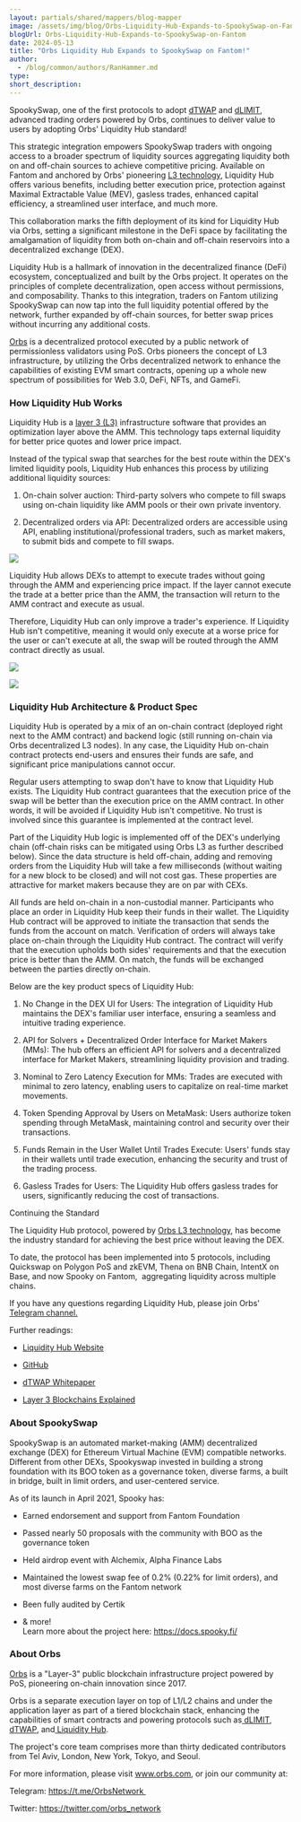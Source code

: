```yaml
---
layout: partials/shared/mappers/blog-mapper
image: /assets/img/blog/Orbs-Liquidity-Hub-Expands-to-SpookySwap-on-Fantom/bg.png
blogUrl: Orbs-Liquidity-Hub-Expands-to-SpookySwap-on-Fantom
date: 2024-05-13
title: "Orbs Liquidity Hub Expands to SpookySwap on Fantom!"
author:
  - /blog/common/authors/RanHammer.md
type:
short_description: 
---
```


SpookySwap, one of the first protocols to adopt [dTWAP](https://www.orbs.com/dtwap/) and [dLIMIT](https://www.orbs.com/dlimit/), advanced trading orders powered by Orbs, continues to deliver value to users by adopting Orbs' Liquidity Hub standard!

This strategic integration empowers SpookySwap traders with ongoing access to a broader spectrum of liquidity sources aggregating liquidity both on and off-chain sources to achieve competitive pricing. Available on Fantom and anchored by Orbs' pioneering [L3 technology](https://www.orbs.com/overview/), Liquidity Hub offers various benefits, including better execution price, protection against Maximal Extractable Value (MEV), gasless trades, enhanced capital efficiency, a streamlined user interface, and much more.

This collaboration marks the fifth deployment of its kind for Liquidity Hub via Orbs, setting a significant milestone in the DeFi space by facilitating the amalgamation of liquidity from both on-chain and off-chain reservoirs into a decentralized exchange (DEX).

Liquidity Hub is a hallmark of innovation in the decentralized finance (DeFi) ecosystem, conceptualized and built by the Orbs project. It operates on the principles of complete decentralization, open access without permissions, and composability. Thanks to this integration, traders on Fantom utilizing SpookySwap can now tap into the full liquidity potential offered by the network, further expanded by off-chain sources, for better swap prices without incurring any additional costs.

[Orbs](https://www.orbs.com/) is a decentralized protocol executed by a public network of permissionless validators using PoS. Orbs pioneers the concept of L3 infrastructure, by utilizing the Orbs decentralized network to enhance the capabilities of existing EVM smart contracts, opening up a whole new spectrum of possibilities for Web 3.0, DeFi, NFTs, and GameFi.

### How Liquidity Hub Works

Liquidity Hub is a [layer 3 (L3)](https://www.coingecko.com/learn/what-are-layer-3s-crypto) infrastructure software that provides an optimization layer above the AMM. This technology taps external liquidity for better price quotes and lower price impact.

Instead of the typical swap that searches for the best route within the DEX's limited liquidity pools, Liquidity Hub enhances this process by utilizing additional liquidity sources:

1.  On-chain solver auction: Third-party solvers who compete to fill swaps using on-chain liquidity like AMM pools or their own private inventory.

2.  Decentralized orders via API: Decentralized orders are accessible using API, enabling institutional/professional traders, such as market makers, to submit bids and compete to fill swaps.

![](/assets/img/blog/Orbs-Liquidity-Hub-Expands-to-SpookySwap-on-Fantom/img1.png)

Liquidity Hub allows DEXs to attempt to execute trades without going through the AMM and experiencing price impact. If the layer cannot execute the trade at a better price than the AMM, the transaction will return to the AMM contract and execute as usual.

Therefore, Liquidity Hub can only improve a trader's experience. If Liquidity Hub isn't competitive, meaning it would only execute at a worse price for the user or can't execute at all, the swap will be routed through the AMM contract directly as usual.

![](/assets/img/blog/Orbs-Liquidity-Hub-Expands-to-SpookySwap-on-Fantom/img2.png)


![](/assets/img/blog/Orbs-Liquidity-Hub-Expands-to-SpookySwap-on-Fantom/img3.png)


### Liquidity Hub Architecture & Product Spec

Liquidity Hub is operated by a mix of an on-chain contract (deployed right next to the AMM contract) and backend logic (still running on-chain via Orbs decentralized L3 nodes). In any case, the Liquidity Hub on-chain contract protects end-users and ensures their funds are safe, and significant price manipulations cannot occur.

Regular users attempting to swap don't have to know that Liquidity Hub exists. The Liquidity Hub contract guarantees that the execution price of the swap will be better than the execution price on the AMM contract. In other words, it will be avoided if Liquidity Hub isn't competitive. No trust is involved since this guarantee is implemented at the contract level.

Part of the Liquidity Hub logic is implemented off of the DEX's underlying chain (off-chain risks can be mitigated using Orbs L3 as further described below). Since the data structure is held off-chain, adding and removing orders from the Liquidity Hub will take a few milliseconds (without waiting for a new block to be closed) and will not cost gas. These properties are attractive for market makers because they are on par with CEXs.

All funds are held on-chain in a non-custodial manner. Participants who place an order in Liquidity Hub keep their funds in their wallet. The Liquidity Hub contract will be approved to initiate the transaction that sends the funds from the account on match. Verification of orders will always take place on-chain through the Liquidity Hub contract. The contract will verify that the execution upholds both sides' requirements and that the execution price is better than the AMM. On match, the funds will be exchanged between the parties directly on-chain.

Below are the key product specs of Liquidity Hub:

1.  No Change in the DEX UI for Users: The integration of Liquidity Hub maintains the DEX's familiar user interface, ensuring a seamless and intuitive trading experience.

2.  API for Solvers + Decentralized Order Interface for Market Makers (MMs): The hub offers an efficient API for solvers and a decentralized interface for Market Makers, streamlining liquidity provision and trading.

3.  Nominal to Zero Latency Execution for MMs: Trades are executed with minimal to zero latency, enabling users to capitalize on real-time market movements.

4.  Token Spending Approval by Users on MetaMask: Users authorize token spending through MetaMask, maintaining control and security over their transactions.

5.  Funds Remain in the User Wallet Until Trades Execute: Users' funds stay in their wallets until trade execution, enhancing the security and trust of the trading process.

6.  Gasless Trades for Users: The Liquidity Hub offers gasless trades for users, significantly reducing the cost of transactions.

Continuing the Standard 

The Liquidity Hub protocol, powered by [Orbs L3 technology](https://www.orbs.com/overview/), has become the industry standard for achieving the best price without leaving the DEX.

To date, the protocol has been implemented into 5 protocols, including Quickswap on Polygon PoS and zkEVM, Thena on BNB Chain, IntentX on Base, and now Spooky on Fantom,  aggregating liquidity across multiple chains.

If you have any questions regarding Liquidity Hub, please join Orbs' [Telegram channel.](https://t.me/OrbsNetwork)

Further readings:

-   [Liquidity Hub Website](https://www.orbs.com/liquidity-hub/)

-   [GitHub](https://github.com/orbs-network/liquidity-hub)

-   [dTWAP Whitepaper](https://www.orbs.com/white-papers/dTWAP/)

-   [Layer 3 Blockchains Explained](https://www.coingecko.com/learn/what-are-layer-3s-crypto)

<div class='line-separator'> </div>

### About SpookySwap

SpookySwap is an automated market-making (AMM) decentralized exchange (DEX) for Ethereum Virtual Machine (EVM) compatible networks. Different from other DEXs, Spookyswap invested in building a strong foundation with its BOO token as a governance token, diverse farms, a built in bridge, built in limit orders, and user-centered service.

As of its launch in April 2021, Spooky has:

-   Earned endorsement and support from Fantom Foundation 

-   Passed nearly 50 proposals with the community with BOO as the governance token 

-   Held airdrop event with Alchemix, Alpha Finance Labs 

-   Maintained the lowest swap fee of 0.2% (0.22% for limit orders), and most diverse farms on the Fantom network

-   Been fully audited by Certik

-   & more!\
Learn more about the project here: https://docs.spooky.fi/

<div class='line-separator'> </div>


### About Orbs 

[Orbs](https://www.orbs.com/) is a "Layer-3" public blockchain infrastructure project powered by PoS, pioneering on-chain innovation since 2017.

Orbs is a separate execution layer on top of L1/L2 chains and under the application layer as part of a tiered blockchain stack, enhancing the capabilities of smart contracts and powering protocols such as[  dLIMIT](https://www.orbs.com/dlimit/),[  dTWAP](https://www.orbs.com/dtwap/), and[  Liquidity Hub](https://www.orbs.com/liquidity-hub/).

The project's core team comprises more than thirty dedicated contributors from Tel Aviv, London, New York, Tokyo, and Seoul.

For more information, please visit www.orbs.com, or join our community at: 

Telegram: https://t.me/OrbsNetwork 

Twitter: https://twitter.com/orbs_network